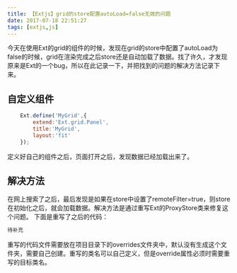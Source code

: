 ```yaml
---
title: 【Extjs】grid的store配置autoLoad=false无效的问题
date: 2017-07-18 22:51:27
tags: [extjs,js]
---
```


今天在使用Ext的grid的组件的时候，发现在grid的store中配置了autoLoad为false的时候，grid在渲染完成之后store还是自动加载了数据。找了许久，才发现原来是Ext的一个bug，所以在此记录一下，并把找到的问题的解决方法记录下来。

<!-- more -->

## 自定义组件

```js
    Ext.define('MyGrid',{
        extend:'Ext.grid.Panel',
        title:'MyGrid',
        layout:'fit'
    });
```

定义好自己的组件之后，页面打开之后，发现数据已经加载出来了。

## 解决方法

在网上搜索了之后，最后发现是如果在store中设置了remoteFilter=true，则store在初始化之后，就会加载数据。解决方法是通过重写Ext的ProxyStore类来修复这个问题。
下面是重写了之后的代码：
```js
待补充
```

重写的代码文件需要放在项目目录下的overrides文件夹中，默认没有生成这个文件夹，需要自己创建。重写的类名可以自己定义，但是override属性必须时需要重写的目标类名。